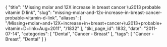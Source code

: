 {
    "title": "Missing molar and 12X increase in breast cancer \u2013 probable vitamin D link",
    "slug": "missing-molar-and-12x-increase-in-breast-cancer-probable-vitamin-d-link",
    "aliases": [
        "/Missing+molar+and+12X+increase+in+breast+cancer+\u2013+probable+vitamin+D+link+Aug+2011",
        "/1832"
    ],
    "tiki_page_id": 1832,
    "date": "2011-07-14",
    "categories": [
        "Dental",
        "Cancer - Breast"
    ],
    "tags": [
        "Cancer - Breast",
        "Dental"
    ]
}